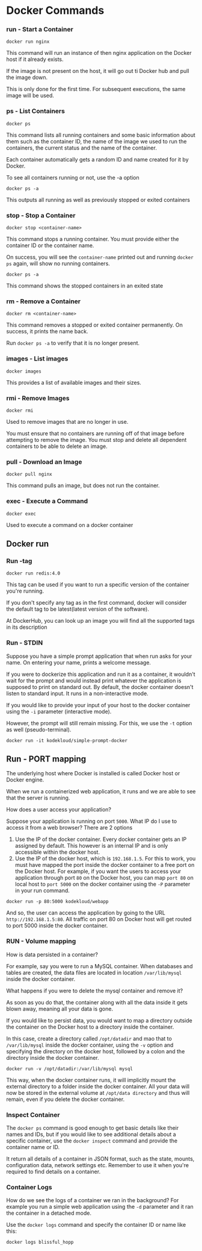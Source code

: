# Docker Commands

### run -  Start a Container

```
docker run nginx
```

This command will run an instance of then nginx application on the Docker host if it already exists.

If the image is not present on the host, it will go out ti Docker hub and pull the image down.

This is only done for the first time. For subsequent executions, the same image will be used.

### ps - List Containers

```
docker ps
```

This command lists all running containers and some basic information about them such as the container ID, the name of the image we used to run the containers, the current status and the name of the container.

Each container automatically gets a random ID and name created for it by Docker.

To see all containers running or not, use the -a option

```
docker ps -a
```

This outputs all running as well as previously stopped or exited containers

### stop - Stop a Container
```
docker stop <container-name>
```

This command stops a running container. You must provide either the container ID or the container name.

On success, you will see the `container-name` printed out and running `docker ps` again, will show no running containers.

```
docker ps -a
```

This command shows the stopped containers in an exited state

### rm - Remove a Container
```
docker rm <container-name>
```

This command removes a stopped or exited container permanently. On success, it prints the name back.

Run `docker ps -a` to verify that it is no longer present.

### images - List images
```
docker images
```

This provides a list of available images and their sizes.

### rmi - Remove Images
```
docker rmi
```

Used to remove images that are no longer in use. 

You must ensure that no containers are running off of that image before attempting to remove the image. You must stop and delete all dependent containers to be able to delete an image.

### pull - Download an Image
```
docker pull nginx
```

This command pulls an image, but does not run the container.

### exec - Execute a Command
```
docker exec
```

Used to execute a command on a docker container


## Docker run

### Run -tag

```
docker run redis:4.0
```

This tag can be used if you want to run a specific version of the container you're running.

If you don't specify any tag as in the first command, docker will consider the default tag to be latest(latest version of the software).

At DockerHub, you can look up an image you will find all the supported tags in its description

### Run - STDIN
Suppose you have a simple prompt application that when run asks for your name. On entering your name, prints a welcome message.

If you were to dockerize this application and run it as a container, it wouldn't wait for the prompt and would instead print whatever the application is supposed to print on standard out. By default, the docker container doesn't listen to standard input. It runs in a non-interactive mode.

If you would like to provide your input of your host to the docker container using the `-i` parameter (interactive mode). 

However, the prompt will still remain missing. For this, we use the `-t` option as well (pseudo-terminal).

```
docker run -it kodekloud/simple-prompt-docker
```

## Run - PORT mapping
The underlying host where Docker is installed is called Docker host or Docker engine.

When we run a containerized web application, it runs and we are able to see that the server is running.

How does a user access your application?

Suppose your application is running on port `5000`. What IP do I use to access it from a web browser? There are 2 options

1. Use the IP of the docker container. Every docker container gets an IP assigned by default. This however is an internal IP and is only accessible within the docker host.
2. Use the IP of the docker host, which is `192.168.1.5`. For this to work, you must have mapped the port inside the docker container to a free port on the Docker host. For example, if you want the users to access your application through port `80` on the Docker host, you can map `port 80` on local host to `port 5000` on the docker container using the `-P` parameter in your run command.
```
docker run -p 80:5000 kodekloud/webapp
```

And so, the user can access the application by going to the URL `http://192.168.1.5:80`. All traffic on port 80 on Docker host will get routed to port 5000 inside the docker container.


### RUN - Volume mapping

How is data persisted in a container?

For example, say you were to run a MySQL container. When databases and tables are created, the data files are located in location `/var/lib/mysql` inside the docker container. 

What happens if you were to delete the mysql container and remove it?

As soon as you do that, the container along with all the data inside it gets blown away, meaning all your data is gone.

If you would like to persist data, you would want to map a directory outside the container on the Docker host to a directory inside the container.

In this case, create a directory called `/opt/datadir` and mao that to `/var/lib/mysql` inside the docker container, using the `-v` option and specifying the directory on the docker host, followed by a colon and the directory inside the docker container.

```
docker run -v /opt/datadir:/var/lib/mysql mysql
```

This way, when the docker container runs, it will implicitly mount the external directory to a folder inside the docker container. All your data will now be stored in the external volume at `/opt/data directory` and thus will remain, even if you delete the docker container.

### Inspect Container
The `docker ps` command is good enough to get basic details like their names and IDs, but if you would like to see additional details about a specific container, use the `docker inspect` command and provide the container name or ID.

It return all details of a container in JSON format, such as the state, mounts, configuration data, network settings etc. Remember to use it when you're required to find details on a container.

### Container Logs
How do we see the logs of a container we ran in the background? For example you run a simple web application using the `-d` parameter and it ran the container in a detached mode.

Use the `docker logs` command and specify the container ID or name like this:
```
docker logs blissful_hopp
```